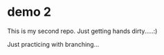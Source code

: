 # demo 2


This is my second repo.
Just getting hands dirty.....:)



Just practicing with branching...